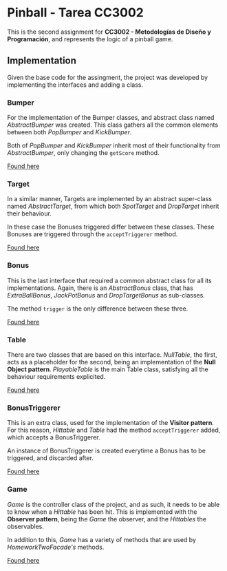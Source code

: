 # Pinball - Tarea CC3002

This is the second assignment for **CC3002 - Metodologías de Diseño y Programación**, and represents the logic of a pinball game.

## Implementation

Given the base code for the assingment, the project was developed by implementing the interfaces and adding a class.

### Bumper

For the implementation of the Bumper classes, and abstract class named *AbstractBumper* was created.
This class gathers all the common elements between both *PopBumper* and *KickBumper*. 

Both of *PopBumper* and *KickBumper* inherit most of their functionality from *AbstractBumper*, only changing the `getScore` method.

[Found here](../src/main/java/logic/gameelements/bumper)

### Target

In a similar manner, Targets are implemented by an abstract super-class named *AbstractTarget*, from which
both *SpotTarget* and *DropTarget* inherit their behaviour.

In these case the Bonuses triggered differ between these classes. These Bonuses are triggered through the `acceptTriggerer` method.

[Found here](../src/main/java/logic/gameelements/target)

### Bonus

This is the last interface that required a common abstract class for all its implementations. Again, there is an *AbstractBonus*
class, that has *ExtraBallBonus*, *JackPotBonus* and *DropTargetBonus* as sub-classes.

The method `trigger` is the only difference between these three.

[Found here](../src/main/java/logic/bonus)

### Table

There are two classes that are based on this interface. *NullTable*, the first, acts as a placeholder for the second, being an implementation
of the **Null Object pattern**. *PlayableTable* is the main Table class, satisfying all the behaviour requirements explicited.

[Found here](../src/main/java/logic/table)

### BonusTriggerer

This is an extra class, used for the implementation of the **Visitor pattern**. For this reason, *Hittable* and *Table* had the method
`acceptTriggerer` added, which accepts a BonusTriggerer.

An instance of BonusTriggerer is created everytime a Bonus has to be triggered, and discarded after.

[Found here](../src/main/java/controller)

### Game

*Game* is the controller class of the project, and as such, it needs to be able to know when a *Hittable* has been hit.
This is implemented with the **Observer pattern**, being the *Game* the observer, and the *Hittables* the observables.

In addition to this, *Game* has a variety of methods that are used by *HomeworkTwoFacade's* methods. 

[Found here](../src/main/java/controller)